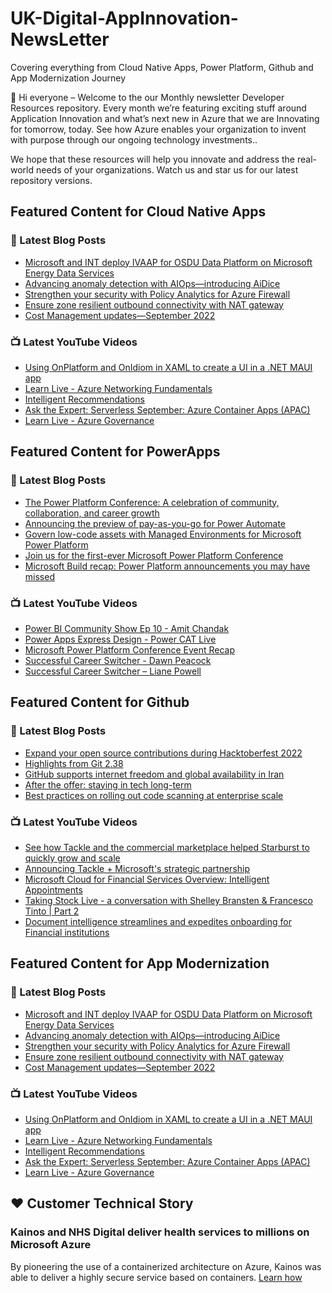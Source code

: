 # UK-Digital-AppInnovation-NewsLetter

Covering everything from Cloud Native Apps, Power Platform, Github and App Modernization Journey

👋 Hi everyone – Welcome to the our Monthly newsletter Developer Resources repository. Every month we’re featuring exciting stuff around Application Innovation and what’s next new in Azure that we are Innovating for tomorrow, today. See how Azure enables your organization to invent with purpose through our ongoing technology investments..


We hope that these resources will help you innovate and address the real-world needs of your organizations. Watch us and star us for our latest repository versions.

## Featured Content for Cloud Native Apps


### 📝 Latest Blog Posts

    
<!-- BLOGCNA:START -->
- [Microsoft and INT deploy IVAAP for OSDU Data Platform on Microsoft Energy Data Services](https://azure.microsoft.com/blog/microsoft-and-int-deploy-ivaap-for-osdu-data-platform-on-microsoft-energy-data-services/)
- [Advancing anomaly detection with AIOps—introducing AiDice](https://azure.microsoft.com/blog/advancing-anomaly-detection-with-aiops-introducing-aidice/)
- [Strengthen your security with Policy Analytics for Azure Firewall](https://azure.microsoft.com/blog/strengthen-your-security-with-policy-analytics-for-azure-firewall/)
- [Ensure zone resilient outbound connectivity with NAT gateway](https://azure.microsoft.com/blog/ensure-zone-resilient-outbound-connectivity-with-nat-gateway/)
- [Cost Management updates—September 2022](https://azure.microsoft.com/blog/cost-management-updates-september-2022/)
<!-- BLOGCNA:END -->

### 📺 Latest YouTube Videos

 
<!-- YOUTUBECNA:START -->
- [Using OnPlatform and OnIdiom in XAML to create a UI in a .NET MAUI app](https://www.youtube.com/watch?v=kD9iyN5hyl0)
- [Learn Live - Azure Networking Fundamentals](https://www.youtube.com/watch?v=Rrc7TlH7G4g)
- [Intelligent Recommendations](https://www.youtube.com/watch?v=iCFrgoEObBU)
- [Ask the Expert: Serverless September: Azure Container Apps &lpar;APAC&rpar;](https://www.youtube.com/watch?v=LLMVKzL7xmU)
- [Learn Live - Azure Governance](https://www.youtube.com/watch?v=sCvGsURsoKY)
<!-- YOUTUBECNA:END -->

##  Featured Content for PowerApps
### 📝 Latest Blog Posts
<!-- BLOGPOWER:START -->
- [The Power Platform Conference: A celebration of community, collaboration, and career growth](https://cloudblogs.microsoft.com/powerplatform/2022/09/20/the-power-platform-conference-a-celebration-of-community-collaboration-and-career-growth/)
- [Announcing the preview of pay-as-you-go for Power Automate](https://cloudblogs.microsoft.com/powerplatform/2022/07/21/announcing-the-preview-of-pay-as-you-go-for-power-automate/)
- [Govern low-code assets with Managed Environments for Microsoft Power Platform](https://cloudblogs.microsoft.com/powerplatform/2022/07/12/govern-low-code-assets-with-managed-environments-for-microsoft-power-platform/)
- [Join us for the first-ever Microsoft Power Platform Conference](https://cloudblogs.microsoft.com/powerplatform/2022/07/12/join-us-for-the-first-ever-microsoft-power-platform-conference/)
- [Microsoft Build recap: Power Platform announcements you may have missed](https://cloudblogs.microsoft.com/powerplatform/2022/05/31/microsoft-build-recap-power-platform-announcements-you-may-have-missed/)
<!-- BLOGPOWER:END -->
 ### 📺 Latest YouTube Videos
    
<!-- YOUTUBEPOWER:START -->
- [Power BI Community Show Ep 10 - Amit Chandak](https://www.youtube.com/watch?v=qTxD5f7YVyY)
- [Power Apps Express Design - Power CAT Live](https://www.youtube.com/watch?v=D83laFZKgZ4)
- [Microsoft Power Platform Conference Event Recap](https://www.youtube.com/watch?v=IImjmEd9Yjc)
- [Successful Career Switcher - Dawn Peacock](https://www.youtube.com/watch?v=wK1dOZh8iNU)
- [Successful Career Switcher – Liane Powell](https://www.youtube.com/watch?v=rAD1Z9TCrFE)
<!-- YOUTUBEPOWER:END -->

##  Featured Content for Github
### 📝 Latest Blog Posts
<!-- BLOGGITHUB:START -->
- [Expand your open source contributions during Hacktoberfest 2022](https://github.blog/2022-10-04-expand-your-open-source-contributions-during-hacktoberfest-2022/)
- [Highlights from Git 2.38](https://github.blog/2022-10-03-highlights-from-git-2-38/)
- [GitHub supports internet freedom and global availability in Iran](https://github.blog/2022-09-29-github-supports-internet-freedom-and-global-availability-in-iran/)
- [After the offer: staying in tech long-term](https://github.blog/2022-09-29-after-the-offer-staying-in-tech-long-term/)
- [Best practices on rolling out code scanning at enterprise scale](https://github.blog/2022-09-28-best-practices-on-rolling-out-code-scanning-at-enterprise-scale/)
<!-- BLOGGITHUB:END -->
### 📺 Latest YouTube Videos
<!-- YOUTUBEGITHUB:START -->
- [See how Tackle and the commercial marketplace helped Starburst to quickly grow and scale](https://www.youtube.com/watch?v=XoN_KliG72k)
- [Announcing Tackle + Microsoft&#39;s strategic partnership](https://www.youtube.com/watch?v=aHdUjPbY4q4)
- [Microsoft Cloud for Financial Services Overview: Intelligent Appointments](https://www.youtube.com/watch?v=CjqfCkxk2P4)
- [Taking Stock Live - a conversation with Shelley Bransten &amp; Francesco Tinto | Part 2](https://www.youtube.com/watch?v=XudJjR5pWFc)
- [Document intelligence streamlines and expedites onboarding for Financial institutions](https://www.youtube.com/watch?v=KeNmo7qdnms)
<!-- YOUTUBEGITHUB:END -->
##  Featured Content for App Modernization
### 📝 Latest Blog Posts
<!-- BLOGAPPMOD:START -->
- [Microsoft and INT deploy IVAAP for OSDU Data Platform on Microsoft Energy Data Services](https://azure.microsoft.com/blog/microsoft-and-int-deploy-ivaap-for-osdu-data-platform-on-microsoft-energy-data-services/)
- [Advancing anomaly detection with AIOps—introducing AiDice](https://azure.microsoft.com/blog/advancing-anomaly-detection-with-aiops-introducing-aidice/)
- [Strengthen your security with Policy Analytics for Azure Firewall](https://azure.microsoft.com/blog/strengthen-your-security-with-policy-analytics-for-azure-firewall/)
- [Ensure zone resilient outbound connectivity with NAT gateway](https://azure.microsoft.com/blog/ensure-zone-resilient-outbound-connectivity-with-nat-gateway/)
- [Cost Management updates—September 2022](https://azure.microsoft.com/blog/cost-management-updates-september-2022/)
<!-- BLOGAPPMOD:END -->
### 📺 Latest YouTube Videos
<!-- YOUTUBEAPPMOD:START -->
- [Using OnPlatform and OnIdiom in XAML to create a UI in a .NET MAUI app](https://www.youtube.com/watch?v=kD9iyN5hyl0)
- [Learn Live - Azure Networking Fundamentals](https://www.youtube.com/watch?v=Rrc7TlH7G4g)
- [Intelligent Recommendations](https://www.youtube.com/watch?v=iCFrgoEObBU)
- [Ask the Expert: Serverless September: Azure Container Apps &lpar;APAC&rpar;](https://www.youtube.com/watch?v=LLMVKzL7xmU)
- [Learn Live - Azure Governance](https://www.youtube.com/watch?v=sCvGsURsoKY)
<!-- YOUTUBEAPPMOD:END -->


## ♥️ Customer Technical Story 

### Kainos and NHS Digital deliver health services to millions on Microsoft Azure

By pioneering the use of a containerized architecture on Azure, Kainos was able to deliver a highly secure service based on containers. [Learn how](https://customers.microsoft.com/en-us/story/1368348549535774520-kainos-and-nhs-digital-deliver-health-services-to-millions-on-microsoft-azure)

